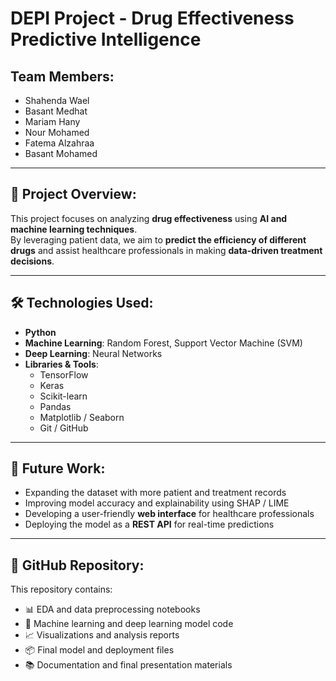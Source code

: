 # DEPI Project - Drug Effectiveness Predictive Intelligence

## Team Members:
- Shahenda Wael  
- Basant Medhat  
- Mariam Hany  
- Nour Mohamed  
- Fatema Alzahraa  
- Basant Mohamed  

---

## 📌 Project Overview:
This project focuses on analyzing **drug effectiveness** using **AI and machine learning techniques**.  
By leveraging patient data, we aim to **predict the efficiency of different drugs** and assist healthcare professionals in making **data-driven treatment decisions**.

---

## 🛠️ Technologies Used:
- **Python**
- **Machine Learning**: Random Forest, Support Vector Machine (SVM)
- **Deep Learning**: Neural Networks
- **Libraries & Tools**:  
  - TensorFlow  
  - Keras  
  - Scikit-learn  
  - Pandas  
  - Matplotlib / Seaborn  
  - Git / GitHub

---

## 🚀 Future Work:
- Expanding the dataset with more patient and treatment records  
- Improving model accuracy and explainability using SHAP / LIME  
- Developing a user-friendly **web interface** for healthcare professionals  
- Deploying the model as a **REST API** for real-time predictions  

---

## 📁 GitHub Repository:
This repository contains:
- 📊 EDA and data preprocessing notebooks  
- 🤖 Machine learning and deep learning model code  
- 📈 Visualizations and analysis reports  
- 📦 Final model and deployment files  
- 📚 Documentation and final presentation materials

